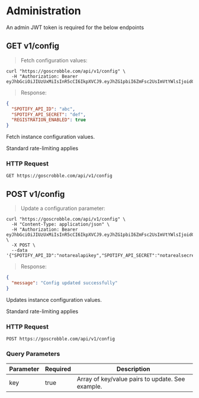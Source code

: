 # Administration
<aside class="warning">
An admin JWT token is required for the below endpoints
</aside>

## GET v1/config

> Fetch configuration values:

```shell
curl "https://goscrobble.com/api/v1/config" \
  -H "Authorization: Bearer eyJhbGciOiJIUzUxMiIsInR5cCI6IkpXVCJ9.eyJhZG1pbiI6ZmFsc2UsImVtYWlsIjoidGVzdEB0ZXN0LmNvbSIsImV4cCI6MTY0MTAwMjUxOSwiaWF0IjoxNjQwMzk3NzE5LCJtb2QiOnRydWUsI"
```

> Response:

```json
{
  "SPOTIFY_API_ID": "abc",
  "SPOTIFY_API_SECRET": "def",
  "REGISTRATION_ENABLED": true
}
```

Fetch instance configuration values.

<aside class="notice">
Standard rate-limiting applies
</aside>

### HTTP Request

`GET https://goscrobble.com/api/v1/config`


## POST v1/config

> Update a configuration parameter:

```shell
curl "https://goscrobble.com/api/v1/config" \
  -H "Content-Type: application/json" \
  -H "Authorization: Bearer eyJhbGciOiJIUzUxMiIsInR5cCI6IkpXVCJ9.eyJhZG1pbiI6ZmFsc2UsImVtYWlsIjoidGVzdEB0ZXN0LmNvbSIsImV4cCI6MTY0MTAwMjUxOSwiaWF0IjoxNjQwMzk3NzE5LCJtb2QiOnRydWUsI" \
  -X POST \
  --data '{"SPOTIFY_API_ID":"notarealapikey","SPOTIFY_API_SECRET":"notarealsecret"}'
```

> Response:

```json
{
  "message": "Config updated successfully"
}
```

Updates instance configuration values.

<aside class="notice">
Standard rate-limiting applies
</aside>

### HTTP Request

`POST https://goscrobble.com/api/v1/config`

### Query Parameters

Parameter | Required | Description
--------- | ------- | -----------
key | true | Array of key/value pairs to update. See example.